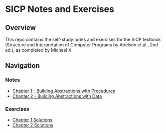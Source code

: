 # SICP Notes and Exercises 

## Overview

This repo contains the self-study notes and exercises for the SICP textbook 
(Structure and Interpretation of Computer Programs by Abelson et al., 
2nd ed.), as completed by Michael X. 

## Navigation

### Notes

+ [Chapter 1 - Building Abstractions with Procedures](./C1.md) 
+ [Chapter 2 - Building Abstractions with Data](./C2.md)

### Exercises

+ [Chapter 1 Solutions](./E_C1.md)
+ [Chapter 2 Solutions](./E_C2.md)
